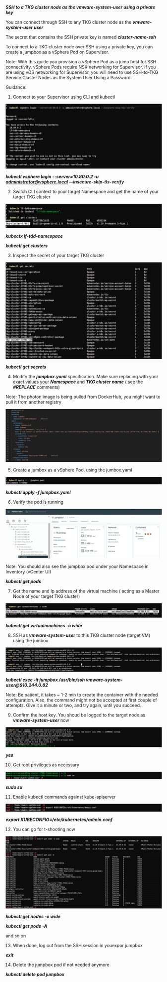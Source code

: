 
***SSH to a TKG cluster node as the ***vmware-system-user*** using a private key***

You can connect through SSH to any TKG cluster node as the ***vmware-system-user user*** 

The secret that contains the SSH private key is named ***cluster-name-ssh***

To connect to a TKG cluster node over SSH using a private key, you can create a jumpbox as a vSphere Pod on Supervisor.

Note: With this guide you provision a vSphere Pod as a jump host for SSH connectivity. 
vSphere Pods require NSX networking for Supervisor. 
If you are using vDS networking for Supervisor, you will need to use SSH-to-TKG Service Cluster Nodes as the System User Using a Password.

Guidance:

1. Connect to your Supervisor using CLI and kubectl

![alt text](images/01.png)

***kubectl vsphere login --server=10.80.0.2 -u administrator@vsphere.local --insecure-skip-tls-verify***


2. Switch CLI context to your target Namespace and get the name of your target TKG cluster

![alt text](images/02.png)

***kubectx lf-tdd-namespace***

***kubectl get clusters***


3. Inspect the secret of your target TKG cluster

![alt text](images/03.png)

***kubectl get secrets***


4. Modify the ***jumpbox.yaml*** specification. Make sure replacing with your exact values your ***Namespace*** and ***TKG cluster name*** ( see the ***#REPLACE*** comments)

Note: The photon image is being pulled from DockerHub, you might want to pull it from another registry

![alt text](images/04.png)


5. Create a jumbox as a vSphere Pod, using the jumbox.yaml 

![alt text](images/05.png)

***kubectl apply -f jumpbox.yaml***


6. Verify the pod is running

![alt text](images/06.png)

Note: You should also see the jumpbox pod under your Namespace in Inventory (vCenter UI) 

***kubectl get pods***




7. Get the name and Ip address of the virtual machine ( acting as a Master Node of your target TKG cluster)

![alt text](images/07.png)

***kubectl get virtualmachines -o wide***


8. SSH as ***vmware-system-user*** to this TKG cluster node (target VM) using the jumbox

![alt text](images/08.png)

***kubectl exec -it jumpbox  /usr/bin/ssh vmware-system-user@$10.244.0.82***

Note: Be patient, it takes ~ 1-2 min to create the container with the needed configuration. Also, the command might not be accepted at first couple of attempts.
Give it a minute or two, and try again, until you succeed.

9. Confirm the host key. You shoud be logged to the target node as ***vmware-system-user*** now

![alt text](images/09.png)

***yes***


10. Get root privileges as necessary

![alt text](images/10.png)

***sudo su***
 
11. Enable kubectl commands against kube-apiserver

![alt text](images/11.png)

***export KUBECONFIG=/etc/kubernetes/admin.conf***

12. You can go for t-shooting now

![alt text](images/12.png)

***kubectl get nodes -o wide***

***kubectl get pods -A***

and so on

13. When done, log out from the SSH session in youexpor jumpbox

***exit***

14. Delete the jumpbox pod if not needed anymore

***kubectl delete pod jumpbox***

